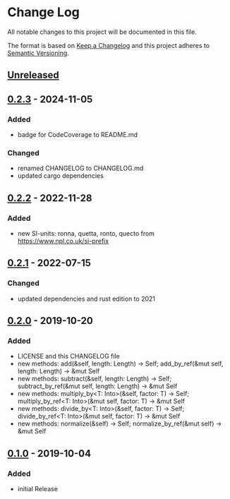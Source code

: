 # Change Log
All notable changes to this project will be documented in this file.

The format is based on [Keep a Changelog](https://keepachangelog.com/)
and this project adheres to [Semantic Versioning](https://semver.org/).

## [Unreleased]

## [0.2.3] - 2024-11-05
### Added
- badge for CodeCoverage to README.md

### Changed
- renamed CHANGELOG to CHANGELOG.md
- updated cargo dependencies

## [0.2.2] - 2022-11-28
### Added
- new SI-units: ronna, quetta, ronto, quecto from https://www.npl.co.uk/si-prefix

## [0.2.1] - 2022-07-15
### Changed
- updated dependencies and rust edition to 2021

## [0.2.0] - 2019-10-20
### Added
- LICENSE and this CHANGELOG file
- new methods: add(&self, length: Length) -> Self; add_by_ref(&mut self, length: Length) -> &mut Self
- new methods: subtract(&self, length: Length) -> Self; subtract_by_ref(&mut self, length: Length) -> &mut Self
- new methods: multiply_by<T: Into<f64>>(&self, factor: T) -> Self; multiply_by_ref<T: Into<f64>>(&mut self, factor: T) -> &mut Self
- new methods: divide_by<T: Into<f64>>(&self, factor: T) -> Self; divide_by_ref<T: Into<f64>>(&mut self, factor: T) -> &mut Self
- new methods: normalize(&self) -> Self; normalize_by_ref(&mut self) -> &mut Self

## [0.1.0] - 2019-10-04
### Added
- initial Release

[unreleased]: https://github.com/ringostarr80/rust-length/compare/v0.2.3...HEAD
[0.2.3]: https://github.com/ringostarr80/rust-length/compare/v0.2.2...v0.2.3
[0.2.2]: https://github.com/ringostarr80/rust-length/compare/v0.2.1...v0.2.2
[0.2.1]: https://github.com/ringostarr80/rust-length/compare/v0.2.0...v0.2.1
[0.2.0]: https://github.com/ringostarr80/rust-length/compare/v0.1.0...v0.2.0
[0.1.0]: https://github.com/ringostarr80/rust-length/releases/tag/v0.1.0